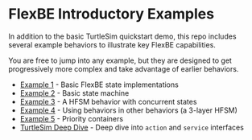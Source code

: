 # FlexBE Introductory Examples

In addition to the basic TurtleSim quickstart demo, this
repo includes several example behaviors to illustrate key
FlexBE capabilities.

You are free to jump into any example, but they are designed to
get progressively more complex and take advantage of earlier
behaviors.

* [Example 1](docs/example1.md) - Basic FlexBE state implementations
* [Example 2](docs/example2.md) - Basic state machine
* [Example 3](docs/example3.md) - A HFSM behavior with concurrent states
* [Example 4](docs/example4.md) - Using behaviors in other behaviors (a 3-layer HFSM)
* [Example 5](docs/example5.md) - Priority containers
* [TurtleSim Deep Dive](docs/turtlesim_deep_dive.md) - Deep dive into `action` and `service` interfaces
